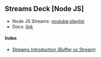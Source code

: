 ﻿## Streams Deck [Node JS]

- Node JS Streams: [youtube playlist](https://www.youtube.com/playlist?list=PLrwNNiB6YOA18XANsFe0CnizlhYKjJT0f)
- Docs: [link](https://nodejs.org/api/stream.html)

#### Index

- [Streams Introduction (Buffer vs Stream)](https://github.com/kartik1998/streams-deck/tree/master/buffer_vs_stream)
